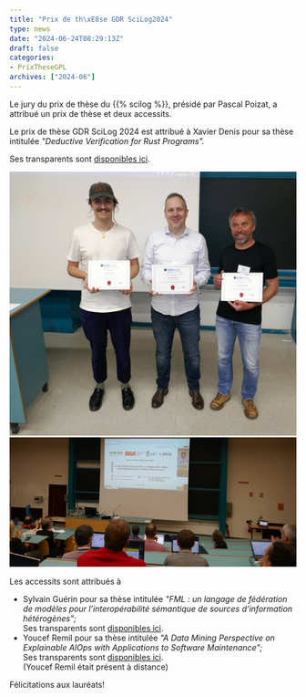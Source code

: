 ```yaml
---
title: "Prix de th\xE8se GDR SciLog2024"
type: news
date: "2024-06-24T08:29:13Z"
draft: false
categories:
- PrixTheseGPL
archives: ["2024-06"]
---
```


Le jury du prix de thèse du {{% scilog %}}, présidé par Pascal Poizat, a attribué un prix de thèse et deux accessits.

Le prix de thèse GDR SciLog 2024 est attribué à Xavier Denis pour sa thèse intitulée _"Deductive Verification for Rust Programs"._

Ses transparents sont [disponibles ici](https://gdr-gpl.cnrs.fr/sites/default/files/documentsGPL/JourneesNationales/GPL2024/DenisGDRGPL.pdf).

<img src="/assets/jpg/GPL2024PrixThese1.jpg" alt="GPL2024PrixThese1"/> 
<img src="/assets/jpg/GPL2024PrixDeThese2.jpg" alt="GPL2024PrixDeThese2"/>

Les accessits sont attribués à

  * Sylvain Guérin pour sa thèse intitulée _"FML : un langage de fédération de modèles pour l’interopérabilité sémantique de sources d’information hétérogènes";_  
Ses transparents sont [disponibles ici](https://gdr-gpl.cnrs.fr/sites/default/files/documentsGPL/JourneesNationales/GPL2024/GuerinPrixDeTheseGDRGPL.pdf).
  * Youcef Remil pour sa thèse intitulée _"A Data Mining Perspective on Explainable AIOps with Applications to Software Maintenance";_  
Ses transparents sont [disponibles ici](https://gdr-gpl.cnrs.fr/sites/default/files/documentsGPL/JourneesNationales/GPL2024/RemilPrixThese.pdf).  
(Youcef Remil était présent à distance)



Félicitations aux lauréats!
